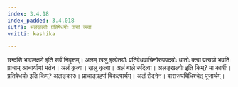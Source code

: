 ```yaml
---
index: 3.4.18
index_padded: 3.4.018
sutra: अलंखल्वोः प्रतिषेधयोः प्राचां क्त्वा
vritti: kashika

---
```

छन्दसि भावलक्षणे इति सर्वं निवृत्तम्। अलम् खलु इत्येतयोः प्रतिषेधवाचिनोरुपपदयोः धातोः क्त्वा प्रत्ययो भवति प्राचाम् आचार्याणां मतेन। अलं कृत्वा। खलु कृत्वा। अलं बाले रुदित्वा। अलङ्खल्वोः इति किम्? मा कार्षीः। प्रतिषेधयोः इति किम्? अलङ्कारः। प्राचाङ्ग्रहणं विकल्पार्थम्। अलं रोदनेन। वासरूपविधिश्चेत् पूजार्थम्।